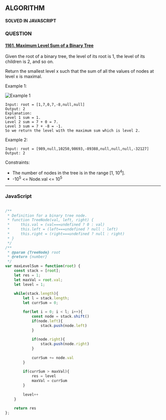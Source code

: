 ## ALGORITHM

#### SOLVED IN JAVASCRIPT
### QUESTION

#### [1161. Maximum Level Sum of a Binary Tree](https://leetcode.com/problems/maximum-level-sum-of-a-binary-tree/)

Given the root of a binary tree, the level of its root is 1, the level of its children is 2, and so on.

Return the smallest level x such that the sum of all the values of nodes at level x is maximal.

Example 1:

![Example 1](https://assets.leetcode.com/uploads/2019/05/03/capture.JPG)

```
Input: root = [1,7,0,7,-8,null,null]
Output: 2
Explanation: 
Level 1 sum = 1.
Level 2 sum = 7 + 0 = 7.
Level 3 sum = 7 + -8 = -1.
So we return the level with the maximum sum which is level 2.
```

Example 2:

```
Input: root = [989,null,10250,98693,-89388,null,null,null,-32127]
Output: 2
```

Constraints:

* The number of nodes in the tree is in the range [1, 10<sup>4</sup>].
* -10<sup>5</sup> <= Node.val <= 10<sup>5</sup>
-----

### JavaScript

```js

/**
 * Definition for a binary tree node.
 * function TreeNode(val, left, right) {
 *     this.val = (val===undefined ? 0 : val)
 *     this.left = (left===undefined ? null : left)
 *     this.right = (right===undefined ? null : right)
 * }
 */
/**
 * @param {TreeNode} root
 * @return {number}
 */
var maxLevelSum = function(root) {
    const stack = [root];
    let res = 1;
    let maxVal = root.val;
    let level = 1;
    
    while(stack.length){
        let l = stack.length;
        let currSum = 0;

        for(let i = 0; i < l; i++){
            const node = stack.shift()
            if(node.left){
                stack.push(node.left)
            }
            
            if(node.right){
                stack.push(node.right)
            }
            
            currSum += node.val
        }
        
        if(currSum > maxVal){
            res = level
            maxVal = currSum
        }
        
        level++
    }
    
    return res
};

```

